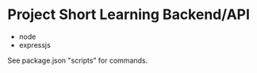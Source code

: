 # Project Short Learning Backend/API

* node
* expressjs

See package.json "scripts" for commands. 
